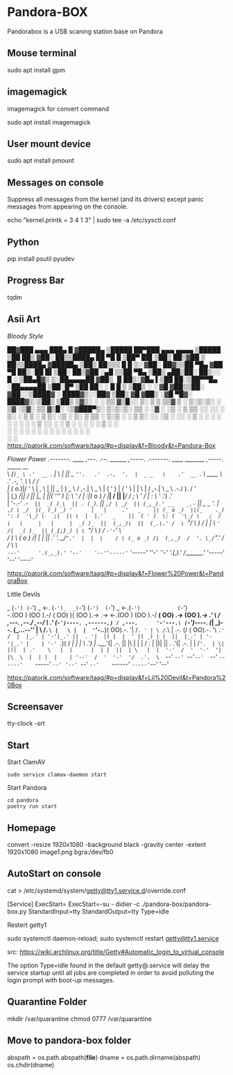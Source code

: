 
Pandora-BOX
============

Pandorabox is a USB scaning station base on Pandora

Mouse terminal
---------------

sudo apt install gpm

imagemagick
-----------

imagemagick for convert command

sudo apt install imagemagick


User mount device
---------------

sudo apt install pmount 


Messages on console
-------------------

Suppress all messages from the kernel (and its drivers) except panic messages from appearing on the console.

echo "kernel.printk = 3 4 1 3" | sudo tee -a /etc/sysctl.conf


Python
------

pip install psutil pyudev

Progress Bar
------------

tqdm


Asii Art
--------
_Bloody Style_

   ██▓███   ▄▄▄       ███▄    █ ▓█████▄  ▒█████   ██▀███   ▄▄▄          ▄▄▄▄    ▒█████  ▒██   ██▒
  ▓██░  ██▒▒████▄     ██ ▀█   █ ▒██▀ ██▌▒██▒  ██▒▓██ ▒ ██▒▒████▄       ▓█████▄ ▒██▒  ██▒▒▒ █ █ ▒░
  ▓██░ ██▓▒▒██  ▀█▄  ▓██  ▀█ ██▒░██   █▌▒██░  ██▒▓██ ░▄█ ▒▒██  ▀█▄     ▒██▒ ▄██▒██░  ██▒░░  █   ░
  ▒██▄█▓▒ ▒░██▄▄▄▄██ ▓██▒  ▐▌██▒░▓█▄   ▌▒██   ██░▒██▀▀█▄  ░██▄▄▄▄██    ▒██░█▀  ▒██   ██░ ░ █ █ ▒ 
  ▒██▒ ░  ░ ▓█   ▓██▒▒██░   ▓██░░▒████▓ ░ ████▓▒░░██▓ ▒██▒ ▓█   ▓██▒   ░▓█  ▀█▓░ ████▓▒░▒██▒ ▒██▒
  ▒▓▒░ ░  ░ ▒▒   ▓▒█░░ ▒░   ▒ ▒  ▒▒▓  ▒ ░ ▒░▒░▒░ ░ ▒▓ ░▒▓░ ▒▒   ▓▒█░   ░▒▓███▀▒░ ▒░▒░▒░ ▒▒ ░ ░▓ ░
  ░▒ ░       ▒   ▒▒ ░░ ░░   ░ ▒░ ░ ▒  ▒   ░ ▒ ▒░   ░▒ ░ ▒░  ▒   ▒▒ ░   ▒░▒   ░   ░ ▒ ▒░ ░░   ░▒ ░
  ░░         ░   ▒      ░   ░ ░  ░ ░  ░ ░ ░ ░ ▒    ░░   ░   ░   ▒       ░    ░ ░ ░ ░ ▒   ░    ░  
               ░  ░         ░    ░        ░ ░     ░           ░  ░    ░          ░ ░   ░    ░  
                               ░                                           ░                   
https://patorjk.com/software/taag/#p=display&f=Bloody&t=Pandora-Box

_Flower Power_
.-------.    ____    ,---.   .--. ______         ,-----.    .-------.       ____     _______       ,-----.     _____     __   
\  _(`)_ \ .'  __ `. |    \  |  ||    _ `''.   .'  .-,  '.  |  _ _   \    .'  __ `. \  ____  \   .'  .-,  '.   \   _\   /  /  
| (_ o._)|/   '  \  \|  ,  \ |  || _ | ) _  \ / ,-.|  \ _ \ | ( ' )  |   /   '  \  \| |    \ |  / ,-.|  \ _ \  .-./ ). /  '   
|  (_,_) /|___|  /  ||  |\_ \|  ||( ''_'  ) |;  \  '_ /  | :|(_ o _) /   |___|  /  || |____/ / ;  \  '_ /  | : \ '_ .') .'    
|   '-.-'    _.-`   ||  _( )_\  || . (_) `. ||  _`,/ \ _/  || (_,_).' __    _.-`   ||   _ _ '. |  _`,/ \ _/  |(_ (_) _) '     
|   |     .'   _    || (_ o _)  ||(_    ._) ': (  '\_/ \   ;|  |\ \  |  |.'   _    ||  ( ' )  \: (  '\_/ \   ;  /    \   \    
|   |     |  _( )_  ||  (_,_)\  ||  (_.\.' /  \ `"/  \  ) / |  | \ `'   /|  _( )_  || (_{;}_) | \ `"/  \  ) /   `-'`-'    \   
/   )     \ (_ o _) /|  |    |  ||       .'    '. \_/``".'  |  |  \    / \ (_ o _) /|  (_,_)  /  '. \_/``".'   /  /   \    \  
`---'      '.(_,_).' '--'    '--''-----'`        '-----'    ''-'   `'-'   '.(_,_).' /_______.'     '-----'    '--'     '----' 
                                                                                                                              
https://patorjk.com/software/taag/#p=display&f=Flower%20Power&t=PandoraBox

Little Devils

_  (`-') (`-')  _ <-. (`-')_  _(`-')                 (`-')  (`-')  _     <-.(`-')            (`-')     
 \-.(OO ) (OO ).-/    \( OO) )( (OO ).->     .->   <-.(OO )  (OO ).-/      __( OO)      .->   (OO )_.-> 
 _.'    \ / ,---.  ,--./ ,--/  \    .'_ (`-')----. ,------,) / ,---.      '-'---.\ (`-')----. (_| \_)--.
(_...--'' | \ /`.\ |   \ |  |  '`'-..__)( OO).-.  '|   /`. ' | \ /`.\     | .-. (/ ( OO).-.  '\  `.'  / 
|  |_.' | '-'|_.' ||  . '|  |) |  |  ' |( _) | |  ||  |_.' | '-'|_.' |    | '-' `.)( _) | |  | \    .') 
|  .___.'(|  .-.  ||  |\    |  |  |  / : \|  |)|  ||  .   .'(|  .-.  |    | /`'.  | \|  |)|  | .'    \  
|  |      |  | |  ||  | \   |  |  '-'  /  '  '-'  '|  |\  \  |  | |  |    | '--'  /  '  '-'  '/  .'.  \ 
`--'      `--' `--'`--'  `--'  `------'    `-----' `--' '--' `--' `--'    `------'    `-----'`--'   '--'

https://patorjk.com/software/taag/#p=display&f=Lil%20Devil&t=Pandora%20Box

Screensaver
-----------

tty-clock -srt

Start
-----
Start ClamAV

    sudo service clamav-daemon start
    
Start Pandora

    cd pandora
    poetry run start


Homepage
--------

convert -resize 1920x1080 -background black -gravity center -extent 1920x1080 image1.png bgra:/dev/fb0

AutoStart on console
--------------------

cat > /etc/systemd/system/getty@tty1.service.d/override.conf

[Service]
ExecStart=
ExecStart=-su - didier -c ./pandora-box/pandora-box.py 
StandardInput=tty
StandardOutput=tty
Type=idle


Restert getty1

sudo systemctl daemon-reload; sudo systemctl restart getty@tty1.service

src: https://wiki.archlinux.org/title/Getty#Automatic_login_to_virtual_console


The option Type=idle found in the default getty@.service will delay the service startup until all jobs are completed in order to avoid polluting the login prompt with boot-up messages.


Quarantine Folder
-----------------

mkdir /var/quarantine
chmod 0777 /var/quarantine


Move to pandora-box folder
---------------------------

abspath = os.path.abspath(__file__)
dname = os.path.dirname(abspath)
os.chdir(dname)

